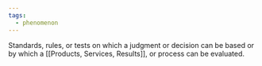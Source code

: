 ```yaml
---
tags:
  - phenomenon
---
```

Standards, rules, or tests on which a judgment or decision can be based or by which a [[Products, Services, Results]], or process can be evaluated.